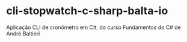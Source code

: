 # cli-stopwatch-c-sharp-balta-io
Aplicação CLI de cronômetro em C#, do curso Fundamentos do C# de André Baltieri
